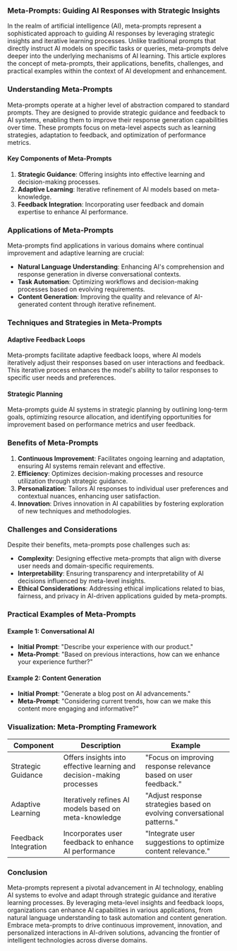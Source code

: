 ### Meta-Prompts: Guiding AI Responses with Strategic Insights

In the realm of artificial intelligence (AI), meta-prompts represent a sophisticated approach to guiding AI responses by leveraging strategic insights and iterative learning processes. Unlike traditional prompts that directly instruct AI models on specific tasks or queries, meta-prompts delve deeper into the underlying mechanisms of AI learning. This article explores the concept of meta-prompts, their applications, benefits, challenges, and practical examples within the context of AI development and enhancement.

### Understanding Meta-Prompts

Meta-prompts operate at a higher level of abstraction compared to standard prompts. They are designed to provide strategic guidance and feedback to AI systems, enabling them to improve their response generation capabilities over time. These prompts focus on meta-level aspects such as learning strategies, adaptation to feedback, and optimization of performance metrics.

#### Key Components of Meta-Prompts

1. **Strategic Guidance**: Offering insights into effective learning and decision-making processes.
2. **Adaptive Learning**: Iterative refinement of AI models based on meta-knowledge.
3. **Feedback Integration**: Incorporating user feedback and domain expertise to enhance AI performance.

### Applications of Meta-Prompts

Meta-prompts find applications in various domains where continual improvement and adaptive learning are crucial:

- **Natural Language Understanding**: Enhancing AI's comprehension and response generation in diverse conversational contexts.
- **Task Automation**: Optimizing workflows and decision-making processes based on evolving requirements.
- **Content Generation**: Improving the quality and relevance of AI-generated content through iterative refinement.

### Techniques and Strategies in Meta-Prompts

#### Adaptive Feedback Loops

Meta-prompts facilitate adaptive feedback loops, where AI models iteratively adjust their responses based on user interactions and feedback. This iterative process enhances the model's ability to tailor responses to specific user needs and preferences.

#### Strategic Planning

Meta-prompts guide AI systems in strategic planning by outlining long-term goals, optimizing resource allocation, and identifying opportunities for improvement based on performance metrics and user feedback.

### Benefits of Meta-Prompts

1. **Continuous Improvement**: Facilitates ongoing learning and adaptation, ensuring AI systems remain relevant and effective.
2. **Efficiency**: Optimizes decision-making processes and resource utilization through strategic guidance.
3. **Personalization**: Tailors AI responses to individual user preferences and contextual nuances, enhancing user satisfaction.
4. **Innovation**: Drives innovation in AI capabilities by fostering exploration of new techniques and methodologies.

### Challenges and Considerations

Despite their benefits, meta-prompts pose challenges such as:

- **Complexity**: Designing effective meta-prompts that align with diverse user needs and domain-specific requirements.
- **Interpretability**: Ensuring transparency and interpretability of AI decisions influenced by meta-level insights.
- **Ethical Considerations**: Addressing ethical implications related to bias, fairness, and privacy in AI-driven applications guided by meta-prompts.

### Practical Examples of Meta-Prompts

#### Example 1: Conversational AI

- **Initial Prompt**: "Describe your experience with our product."
- **Meta-Prompt**: "Based on previous interactions, how can we enhance your experience further?"

#### Example 2: Content Generation

- **Initial Prompt**: "Generate a blog post on AI advancements."
- **Meta-Prompt**: "Considering current trends, how can we make this content more engaging and informative?"

### Visualization: Meta-Prompting Framework

| **Component**               | **Description**                                                           | **Example**                                                               |
|-----------------------------|---------------------------------------------------------------------------|---------------------------------------------------------------------------|
| Strategic Guidance          | Offers insights into effective learning and decision-making processes       | "Focus on improving response relevance based on user feedback."            |
| Adaptive Learning           | Iteratively refines AI models based on meta-knowledge                       | "Adjust response strategies based on evolving conversational patterns."    |
| Feedback Integration        | Incorporates user feedback to enhance AI performance                        | "Integrate user suggestions to optimize content relevance."               |

### Conclusion

Meta-prompts represent a pivotal advancement in AI technology, enabling AI systems to evolve and adapt through strategic guidance and iterative learning processes. By leveraging meta-level insights and feedback loops, organizations can enhance AI capabilities in various applications, from natural language understanding to task automation and content generation. Embrace meta-prompts to drive continuous improvement, innovation, and personalized interactions in AI-driven solutions, advancing the frontier of intelligent technologies across diverse domains.